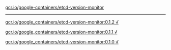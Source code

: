 [gcr.io/google-containers/etcd-version-monitor](https://hub.docker.com/r/sqeven/etcd-version-monitor/tags/) 

----
[gcr.io/google_containers/etcd-version-monitor:0.1.2 √](https://hub.docker.com/r/sqeven/etcd-version-monitor/tags/)

[gcr.io/google_containers/etcd-version-monitor:0.1.1 √](https://hub.docker.com/r/sqeven/etcd-version-monitor/tags/)

[gcr.io/google_containers/etcd-version-monitor:0.1.0 √](https://hub.docker.com/r/sqeven/etcd-version-monitor/tags/)

